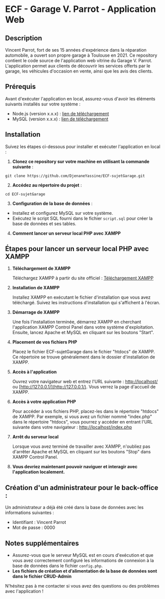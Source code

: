 # ECF - Garage V. Parrot - Application Web

## Description

Vincent Parrot, fort de ses 15 années d'expérience dans la réparation automobile, a ouvert son propre garage à Toulouse en 2021.
Ce repository contient le code source de l'application web vitrine du Garage V. Parrot. L'application permet aux clients de découvrir les services offerts par le garage, les véhicules d'occasion en vente, ainsi que les avis des clients.

## Prérequis

Avant d'exécuter l'application en local, assurez-vous d'avoir les éléments suivants installés sur votre système :

- Node.js (version x.x.x) : [lien de téléchargement](https://nodejs.org/)
- MySQL (version x.x.x) : [lien de téléchargement](https://www.mysql.com/)

## Installation

Suivez les étapes ci-dessous pour installer et exécuter l'application en local :

1. **Clonez ce repository sur votre machine en utilisant la commande suivante** :
```
git clone https://github.com/DjenaneYassine/ECF-sujetGarage.git
```
2. **Accédez au répertoire du projet** :
```
cd ECF-sujetGarage
```

3. **Configuration de la base de données** :

- Installez et configurez MySQL sur votre système.
- Exécutez le script SQL fourni dans le fichier `script.sql` pour créer la base de données et ses tables.

4. **Comment lancer un serveur local PHP avec XAMPP**

## Étapes pour lancer un serveur local PHP avec XAMPP

1. **Téléchargement de XAMPP**

   Téléchargez XAMPP à partir du site officiel : [Téléchargement XAMPP](https://www.apachefriends.org/fr/index.html)

2. **Installation de XAMPP**

   Installez XAMPP en exécutant le fichier d'installation que vous avez téléchargé. Suivez les instructions d'installation qui s'affichent à l'écran.

3. **Démarrage de XAMPP**

   Une fois l'installation terminée, démarrez XAMPP en cherchant l'application XAMPP Control Panel dans votre système d'exploitation. Ensuite, lancez Apache et MySQL en cliquant sur les boutons "Start".

4. **Placement de vos fichiers PHP**

   Placez le fichier ECF-sujetGarage dans le fichier "htdocs" de XAMPP. Ce répertoire se trouve généralement dans le dossier d'installation de XAMPP.
   
5. **Accès à l'application**

   Ouvrez votre navigateur web et entrez l'URL suivante : [http://localhost/](http://localhost/) ou [http://127.0.0.1/](http://127.0.0.1/). Vous verrez la page d'accueil de XAMPP.

6. **Accès à votre application PHP**

   Pour accéder à vos fichiers PHP, placez-les dans le répertoire "htdocs" de XAMPP. Par exemple, si vous avez un fichier nommé "index.php" dans le répertoire "htdocs", vous pourrez y accéder en entrant l'URL suivante dans votre navigateur : [http://localhost/index.php](http://localhost/index.php)

7. **Arrêt du serveur local**

   Lorsque vous avez terminé de travailler avec XAMPP, n'oubliez pas d'arrêter Apache et MySQL en cliquant sur les boutons "Stop" dans XAMPP Control Panel.

8. **Vous devriez maintenant pouvoir naviguer et interagir avec l'application localement.**

## Création d'un administrateur pour le back-office :

Un administrateur a déjà été créé dans la base de données avec les informations suivantes :
  - Identifiant : Vincent Parrot
  - Mot de passe : 0000

## Notes supplémentaires

- Assurez-vous que le serveur MySQL est en cours d'exécution et que vous avez correctement configuré les informations de connexion à la base de données dans le fichier `config.php`.
- **Les fichiers de création et d’alimentation de la base de données sont dans le fichier CRUD-Admin**


N'hésitez pas à me contacter si vous avez des questions ou des problèmes avec l'application !
